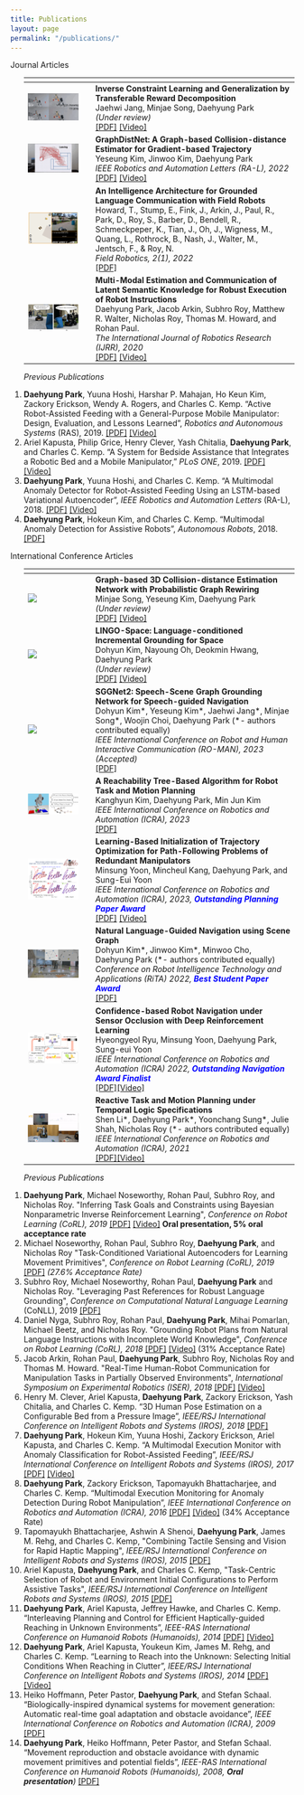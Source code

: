 ```yaml
---
title: Publications
layout: page
permalink: "/publications/"
---
```


<!--
If you want to change the style of the table, please look at the publication tag in _sass/_layout.scss.
-->

<!---------------- Publications --------------------->


<!------------------- Journal Articles --------------------->
<div class="publication">
<div class="pub-title"> Journal Articles </div>




<ol> 
<table>
<colgroup>
<col width="25%" />
<col width="75%" />
</colgroup>
<thead>
<tr>
<th colspan="2"></th>
</tr>
</thead>
<tbody>
<tr>
<td>
    <a href="/assets/research/2023_RAL_TCL_demo.gif" data-lightbox="" >
      <img style="width: 85%" src="/assets/research/2023_RAL_TCL_demo.gif">
      </a>
</td>
<td>
    <b>Inverse Constraint Learning and Generalization by Transferable Reward Decomposition</b><br>
    Jaehwi Jang, Minjae Song, Daehyung Park<br>
    <i>(Under review)</i> <br>
    <a href="https://arxiv.org/abs/2306.12357" target="_blank">[PDF]</a> <a href="https://www.youtube.com/watch?v=jpP_7XiR46c" target="_blank">[Video]</a>
</td>
</tr>
<tr>
<td>
    <a href="/assets/research/2022_RAL_Graphdistnet.gif" data-lightbox="" >
      <img style="width: 85%" src="/assets/research/2022_RAL_Graphdistnet.gif">
      </a>
</td>
<td>
    <b>GraphDistNet: A Graph-based Collision-distance Estimator for Gradient-based Trajectory</b><br>
    Yeseung Kim, Jinwoo Kim, Daehyung Park<br>
    <i>IEEE Robotics and Automation Letters (RA-L), 2022</i> <br>
    <!-- A graph neural networks (GNN) based collision distance estimator comprised of the message passing and attention mechanism for trajectory optimization. Our method shows high accuracy in complex scenes by using geometric features and calculates massive data fast by the parallelism of GPU.<br> -->
    <a href="https://drive.google.com/file/d/1JaM-k-oghrX0e7-N_Gru2O_wY-8CoRfr/view?usp=sharing" target="_blank">[PDF]</a> <a href="https://youtu.be/QIBt6AR9KmI" target="_blank">[Video]</a>
</td>
</tr>
<tr>
<td>
    <a href="/assets/research/2022_FR_IAGLC.png" data-lightbox="" >
      <img style="width: 85%" src="/assets/research/2022_FR_IAGLC.png">
      </a>
</td>
<td>
    <b>An Intelligence Architecture for Grounded Language Communication with Field Robots</b><br>
    Howard, T., Stump, E., Fink, J., Arkin, J., Paul, R., Park, D., Roy, S., Barber, D., Bendell, R., Schmeckpeper, K., Tian, J., Oh, J., Wigness, M., Quang, L., Rothrock, B., Nash, J., Walter, M., Jentsch, F., & Roy, N.<br>
    <i>Field Robotics, 2(1), 2022</i> <br>
    <a href=" http://fieldrobotics.net/Field_Robotics/Volume_2_files/Vol2_17.pdf" target="_blank">[PDF]</a><br>
</td>
</tr>
<tr>
<td>
    <a href="/assets/research/2020_IJRR_MM.jpeg" data-lightbox="" >
      <img style="width: 85%" src="/assets/research/2020_IJRR_MM.jpeg">
      </a>
</td>
<td>
    <b>Multi-Modal Estimation and Communication of Latent Semantic Knowledge for Robust Execution of Robot Instructions</b><br>
    Daehyung Park, Jacob Arkin, Subhro Roy, Matthew R. Walter, Nicholas Roy, Thomas M. Howard, and Rohan Paul.<br>
    <i>The International Journal of Robotics Research (IJRR), 2020</i> <br>
    <a href="https://journals.sagepub.com/eprint/PSW4Z5AXF4AYTSXRN7AI/full" target="_blank">[PDF]</a> <a href="https://www.youtube.com/watch?v=BfCeYsTvaOw&amp;feature=youtu.be" target="_blank">[Video]</a><br>
</td>
</tr>
</tbody>
</table>

<i>Previous Publications</i>

<div class="pub-item"><li>
<b>Daehyung Park</b>, Yuuna Hoshi, Harshar P. Mahajan, Ho Keun Kim, Zackory Erickson, Wendy A. Rogers, and Charles C. Kemp. “Active Robot-Assisted Feeding with a General-Purpose Mobile Manipulator: Design, Evaluation, and Lessons Learned”, <i>Robotics and Autonomous Systems</i> (RAS), 2019. <a href="https://www.sciencedirect.com/science/article/abs/pii/S0921889018307061" target="_blank">[PDF]</a> <a href="https://www.youtube.com/watch?v=I5gqtk6Cln8" target="_blank">[Video]</a>
</li></div>

<div class="pub-item"><li>
Ariel Kapusta, Philip Grice, Henry Clever, Yash Chitalia, <b>Daehyung Park</b>, and Charles C. Kemp. “A System for Bedside Assistance that Integrates a Robotic Bed and a Mobile Manipulator,” <i>PLoS ONE</i>, 2019. <a href="https://journals.plos.org/plosone/article?id=10.1371/journal.pone.0221854" target="_blank">[PDF]</a> <a href="https://ndownloader.figshare.com/files/18019598" target="_blank">[Video]</a>
</li></div>

<div class="pub-item"><li>
<b>Daehyung Park</b>, Yuuna Hoshi, and Charles C. Kemp. “A Multimodal Anomaly Detector for Robot-Assisted Feeding Using an LSTM-based Variational Autoencoder”, <i>IEEE Robotics and Automation Letters</i> (RA-L), 2018. <a href="http://ieeexplore.ieee.org/document/8279425/" target="_blank">[PDF]</a> <a href="https://youtu.be/ZMAGEQx5Uy8" target="_blank">[Video]</a>
</li></div>

<div class="pub-item"><li>
<b> Daehyung Park</b>, Hokeun Kim, and Charles C. Kemp. “Multimodal Anomaly Detection for Assistive Robots”, <i>Autonomous Robots</i>, 2018. <a href="https://link.springer.com/article/10.1007/s10514-018-9733-6" target="_blank">[PDF]</a>
</li></div>

</ol>

</div>

<!-- <p align="left" style="text-align:left"><span style="font-family:times new roman,serif"><font size="3"><i><br />
</i></font></span></p>
<p align="left" style="text-align:left"><a href="https://youtu.be/gLcPZQnDmkk" target="_blank"></a></p> -->


<!------------------- International Conference Articles --------------------->
<div class="publication">
<div class="pub-title"> International Conference Articles </div>



<ol>
<table>
<colgroup>
<col width="25%" />
<col width="75%" />
</colgroup>
<thead>
<tr>
<th colspan="2"></th>
</tr>
</thead>
<tbody>
<tr>
<td>
    <a href="/assets/research/2024_ICRA_gdnr.gif" data-lightbox="" >
      <img style="width: 85%" src="/assets/research/2024_ICRA_gdnr.gif">
      </a>
</td>
<td>
    <b>Graph-based 3D Collision-distance Estimation Network with Probabilistic Graph Rewiring</b><br>
    Minjae Song, Yeseung Kim, Daehyung Park<br>
    <i>(Under review)</i><br>
    <a href="" target="_blank">[PDF]</a>
    <a href="" target="_blank">[Video]</a>
</td>
</tr>
<tr>
<td>
    <a href="/assets/research/2024_LINGO-Space_demo.gif" data-lightbox="" >
      <img style="width: 85%" src="/assets/research/2024_LINGO-Space_demo.gif">
      </a>
</td>
<td>
    <b>LINGO-Space: Language-conditioned Incremental Grounding for Space</b><br>
    Dohyun Kim, Nayoung Oh, Deokmin Hwang, Daehyung Park<br>
    <i>(Under review)</i><br>
    <a href="" target="_blank">[PDF]</a>
    <a href="" target="_blank">[Video]</a>
</td>
</tr>
<tr>
<td>
    <a href="/assets/research/2023_roman_demo.gif" data-lightbox="" >
      <img style="width: 85%" src="/assets/research/2023_roman_demo.gif">
      </a>
</td>
<td>
    <b>SGGNet2: Speech-Scene Graph Grounding Network for Speech-guided Navigation</b><br>
    Dohyun Kim*, Yeseung Kim*, Jaehwi Jang*, Minjae Song*, Woojin Choi, Daehyung Park (*- authors contributed equally)<br>
    <i>IEEE International Conference on Robot and Human Interactive Communication (RO-MAN), 2023 (Accepted)</i><br>
    <a href="https://drive.google.com/file/d/1LMA34XNXyEpW6uJBIgyIq8xkbeJQ4onr/view?usp=share_link" target="_blank">[PDF]</a>
</td>
</tr>
<tr>
<td>
    <a href="/assets/research/2023_ICRA_MMMP.JPG" data-lightbox="" >
      <img style="width: 85%" src="/assets/research/2023_ICRA_MMMP.JPG">
      </a>
</td>
<td>
    <b>A Reachability Tree-Based Algorithm for Robot Task and Motion Planning</b><br>
    Kanghyun Kim, Daehyung Park, Min Jun Kim<br>
    <i>IEEE International Conference on Robotics and Automation (ICRA), 2023</i><br>
    <a href="https://arxiv.org/abs/2303.03825" target="_blank">[PDF]</a>
    <br>
</td>
</tr>
<tr>
<td>
    <a href="/assets/research/2023_ICRA_RLITG.png" data-lightbox="" >
      <img style="width: 85%" src="/assets/research/2023_ICRA_RLITG.png">
      </a>
</td>
<td>
    <b>Learning-Based Initialization of Trajectory Optimization for Path-Following Problems of Redundant Manipulators</b><br>
    Minsung Yoon, Mincheul Kang, Daehyung Park, and Sung-Eui Yoon<br>
    <i>IEEE International Conference on Robotics and Automation (ICRA), 2023, <b style="color:blue;">Outstanding Planning Paper Award</b></i><br>
    <a href="http://sgvr.kaist.ac.kr/~msyoon/papers/ICRA23_RLITG/ICRA23_RLITG_vCR.pdf" target="_blank">[PDF]</a>
    <a href="http://sgvr.kaist.ac.kr/~msyoon/papers/ICRA23_RLITG/video_6m.mp4?mute=1" target="_blank">[Video]</a>
    <br>
</td>
</tr>
<tr>
<td>
    <a href="/assets/research/2022_RiTA_Navigation.gif" data-lightbox="" >
      <img style="width: 85%" src="/assets/research/2022_RiTA_Navigation.gif">
      </a>
</td>
<td>
    <b>Natural Language-Guided Navigation using Scene Graph</b><br>
    Dohyun Kim*, Jinwoo Kim*, Minwoo Cho, Daehyung Park (*- authors contributed equally)<br>
    <i>Conference on Robot Intelligence Technology and Applications (RiTA) 2022, <b style="color:blue;">Best Student Paper Award</b></i><br>
    <!-- A natural language-guided robotic navigation framework that can effectively ground natural-language commands in large space. Our framework consists of three modules: a scene-graph generator, a grounding network, and a semantic navigation sys-tem. The scene-graph generator incrementally stores the semantic information of object instances, properties, and relationships. Then, the proposed scene graph-based grounding network (SGGNet) predicts the desired goal robustly by associating instances in a scene graph with a user command.<br> -->
    <a href="https://drive.google.com/file/d/1VNGmirCewK2aaGJvAtiUq8iXOzGnGNeY/view?usp=share_link" target="_blank">[PDF]</a> <br>
</td>
</tr>
<tr>
<td>
    <a href="/assets/research/confidence-based_navigation.png" data-lightbox="" >
      <img style="width: 85%" src="/assets/research/confidence-based_navigation.png">
      </a>
</td>
<td>
    <b>Confidence-based Robot Navigation under Sensor Occlusion with Deep Reinforcement Learning</b><br>
    Hyeongyeol Ryu, Minsung Yoon, Daehyung Park, Sung-eui Yoon<br>
    <i>IEEE International Conference on Robotics and Automation (ICRA) 2022, <b style="color:blue;">Outstanding Navigation Award Finalist</b></i><br>
    <!-- A confidence-based navigation method that encourages the robot to explore the uncertain region around the robot maximizing its local confidence. To effectively extract features from the variable size of sensor occlusions, we adopt a point-cloud based representation network. Our method returns a resilient navigation policy via deep reinforcement learning, autonomously avoiding collisions under sensor occlusions while reaching a goal.<br> -->
    <a href="http://sglab.kaist.ac.kr/CBN-DRL/paper.pdf" target="_blank">[PDF]</a><a href="http://sglab.kaist.ac.kr/CBN-DRL/" target="_blank">[Video]</a> <br>
</td>
</tr>
<tr>
<td>
    <a href="/assets/research/2021_RAL_LTL_BT.gif" data-lightbox="" >
      <img style="width: 85%" src="/assets/research/2021_RAL_LTL_BT.gif">
      </a>
</td>
<td>
    <b>Reactive Task and Motion Planning under Temporal Logic Specifications</b><br>
    Shen Li*, Daehyung Park*, Yoonchang Sung*, Julie Shah, Nicholas Roy  (*- authors contributed equally)<br>
    <i>IEEE International Conference on Robotics and Automation (ICRA), 2021</i><br>
    <!-- A task-and-motion planning (TAMP) algorithm robust against a human operator’s cooperative or adversarial interventions.  We introduce a dynamically reconfigurable planning methodology with behavior tree-based control strategies toward reactive TAMP, which takes the advantage of previous plans and incremental graph search during temporal logic-based reactive synthesis. Our algorithm also shows efficient recovery functionalities that minimize the number of replanning steps.<br> -->
    <a href="https://drive.google.com/file/d/1cxN0KfKHJLfFXi0iLjhNREyjkqn46viG/view?usp=sharing" target="_blank">[PDF]</a><a href="https://www.youtube.com/watch?v=lPpMVfBzZH0&t=4s" target="_blank">[Video]</a> <br>
</td>
</tr>
</tbody>
</table>

<i>Previous Publications</i>

<div class="pub-item"><li>
<b>Daehyung Park</b>, Michael Noseworthy, Rohan Paul, Subhro Roy, and Nicholas Roy. "Inferring Task Goals and Constraints using Bayesian Nonparametric Inverse Reinforcement Learning", <i>Conference on Robot Learning (CoRL), 2019 </i> <a href="https://drive.google.com/open?id=1bswpgVJDXp_9vh55_Gz1cAbylhhjQqhS" target="_blank">[PDF]</a> <a href="https://youtu.be/HgaqH4PWcTI" target="_blank">[Video]</a> <b>Oral presentation, 5% oral acceptance rate</b>
</li></div>

<div class="pub-item"><li>
Michael Noseworthy, Rohan Paul, Subhro Roy, <b>Daehyung Park</b>, and Nicholas Roy "Task-Conditioned Variational Autoencoders for Learning Movement Primitives", <i>Conference on Robot Learning (CoRL), 2019 </i> <a href="https://drive.google.com/open?id=1HckF-IYaj3zbe2CTSL30VKuHluAtsBBl" target="_blank">[PDF]</a> <i>(27.6% Acceptance Rate)</i>
</li></div>

<div class="pub-item"><li>
Subhro Roy, Michael Noseworthy, Rohan Paul, <b>Daehyung Park</b> and Nicholas Roy. "Leveraging Past References for Robust Language Grounding", <i>Conference on Computational Natural Language Learning</i> (CoNLL), 2019 <a href="https://www.aclweb.org/anthology/K19-1040/" target="_blank">[PDF]</a>
</li></div>

<div class="pub-item"><li>
Daniel Nyga, Subhro Roy, Rohan Paul, <b>Daehyung Park</b>, Mihai Pomarlan, Michael Beetz, and Nicholas Roy. "Grounding Robot Plans from Natural Language Instructions with Incomplete World Knowledge", <i>Conference on Robot Learning (CoRL), 2018</i> <a href="http://proceedings.mlr.press/v87/nyga18a/nyga18a.pdf" target="_blank">[PDF]</a> <a href="https://youtu.be/uWv-l7XMoB8" target="_blank">[Video]</a> (31% Acceptance Rate)
</li></div>

<div class="pub-item"><li>
Jacob Arkin, Rohan Paul, <b>Daehyung Park</b>, Subhro Roy, Nicholas Roy and Thomas M. Howard. "Real-Time Human-Robot Communication for Manipulation Tasks in Partially Observed Environments", <i>International Symposium on Experimental Robotics (ISER), 2018</i> <a href="https://link.springer.com/chapter/10.1007/978-3-030-33950-0_39" target="_blank">[PDF]</a> <a href="https://youtu.be/JTVJkJavU6g" target="_blank">[Video]</a>
</li></div>

<div class="pub-item"><li>
Henry M. Clever, Ariel Kapusta, <b>Daehyung Park</b>, Zackory Erickson, Yash Chitalia, and Charles C. Kemp. “3D Human Pose Estimation on a Configurable Bed from a Pressure Image”, <i>IEEE/RSJ International Conference on Intelligent Robots and Systems (IROS), 2018</i> <a href="https://arxiv.org/abs/1804.07873" target="_blank">[PDF]</a>
</li></div>

<div class="pub-item"><li>
<b>Daehyung Park</b>, Hokeun Kim, Yuuna Hoshi, Zackory Erickson, Ariel Kapusta, and Charles C. Kemp. “A Multimodal Execution Monitor with Anomaly Classification for Robot-Assisted Feeding”, <i>IEEE/RSJ International Conference on Intelligent Robots and Systems (IROS), 2017</i> <a href="https://ieeexplore.ieee.org/abstract/document/8206437" target="_blank">[PDF]</a> <a href="https://youtu.be/KQlVSz3URnA" target="_blank">[Video]</a>
</li></div>

<div class="pub-item"><li>
<b> Daehyung Park</b>, Zackory Erickson, Tapomayukh Bhattacharjee, and Charles C. Kemp. “Multimodal Execution Monitoring for Anomaly Detection During Robot Manipulation”, <i>IEEE International Conference on Robotics and Automation (ICRA), 2016</i> <a href="https://ieeexplore.ieee.org/document/7487160" target="_blank">[PDF]</a> <a href="https://youtu.be/gLcPZQnDmkk" target="_blank">[Video]</a> (34% Acceptance Rate)
</li></div>

<div class="pub-item"><li>
Tapomayukh Bhattacharjee, Ashwin A Shenoi, <b>Daehyung Park</b>, James M. Rehg, and Charles C. Kemp, "Combining Tactile Sensing and Vision for Rapid Haptic Mapping", <i>IEEE/RSJ International Conference on Intelligent Robots and Systems (IROS), 2015</i> <a href="https://ieeexplore.ieee.org/document/7353522" target="_blank">[PDF]</a>
</li></div>

<div class="pub-item"><li>
Ariel Kapusta, <b>Daehyung Park</b>, and Charles C. Kemp, "Task-Centric Selection of Robot and Environment Initial Configurations to Perform Assistive Tasks", <i>IEEE/RSJ International Conference on Intelligent Robots and Systems (IROS), 2015</i> <a href="https://ieeexplore.ieee.org/document/7353563" target="_blank">[PDF]</a>
</li></div>

<div class="pub-item"><li>
<b>Daehyung Park</b>, Ariel Kapusta, Jeffrey Hawke, and Charles C. Kemp. “Interleaving Planning and Control for Efficient Haptically-guided Reaching in Unknown Environments”, <i>IEEE-RAS International Conference on Humanoid Robots (Humanoids), 2014</i> <a href="https://ieeexplore.ieee.org/document/7041456" target="_blank">[PDF]</a> <a href="https://youtu.be/WHHv3womkYs" target="_blank">[Video]</a>
</li></div>

<div class="pub-item"><li>
<b>Daehyung Park</b>, Ariel Kapusta, Youkeun Kim, James M. Rehg, and Charles C. Kemp. “Learning to Reach into the Unknown: Selecting Initial Conditions When Reaching in Clutter”, <i>IEEE/RSJ International Conference on Intelligent Robots and Systems (IROS), 2014</i> <a href="https://ieeexplore.ieee.org/document/6942625" target="_blank">[PDF]</a> <a href="https://youtu.be/Gjy-MDEbZUU" target="_blank">[Video]</a>
</li></div>

<div class="pub-item"><li>
Heiko Hoffmann, Peter Pastor, <b>Daehyung Park</b>, and Stefan Schaal. “Biologically-inspired dynamical systems for movement generation: Automatic real-time goal adaptation and obstacle avoidance”, <i>IEEE International Conference on Robotics and Automation (ICRA), 2009</i> <a href="https://ieeexplore.ieee.org/document/5152423">[PDF]</a>
</li></div>

<div class="pub-item"><li>
<b> Daehyung Park</b>, Heiko Hoffmann, Peter Pastor, and Stefan Schaal. “Movement reproduction and obstacle avoidance with dynamic movement primitives and potential fields”, <i>IEEE-RAS International Conference on Humanoid Robots (Humanoids), 2008, <b>Oral presentation</b>)</i> <a href="https://ieeexplore.ieee.org/document/4755937">[PDF]</a>
</li></div>

</ol>

</div>


<!------------------- Workshop papers, Abstracts, and Posters --------------------->
<!-- 
<div class="publication">
<div class="pub-title"> Workshop papers, Abstracts, and Posters </div>

<ol>

<div class="pub-item"><li>
<b>Daehyung Park</b>, Michael Noseworthy, Rohan Paul, Subhro Roy, and Nicholas Roy, "Joint Goal and Constraint Inference using Bayesian Nonparametric Inverse Reinforcement Learning," <i>The 4th Multidisciplinary Conference on Reinforcement Learning and Decision Making</i>, 2019
</li></div>

<div class="pub-item"><li>
<b>Daehyung Park</b>, Yuuna Hoshi, Harshal P. Mahajan, Wendy Rogers, and Charles C. Kemp, "Active Feeding System using a General-purpose Manipulator," <i>International Symposium on Medical Robotics (ISMR)</i>, 2018 <a href="https://arxiv.org/abs/1904.03568#:~:text=The%20meal%2Dassistance%20system%20uses,head%20movement%20by%20the%20user." target="_blank">[PDF]</a>
</li></div>

<div class="pub-item"><li>
<b>Daehyung Park</b> and Charles C. Kemp, "Multimodal Execution Monitoring for Robot-Assisted Feeding,"<i>TechSAge State of the Science Conference</i>, 2017
</li></div>

<div class="pub-item"><li>
Ariel Kapusta, Yash Chitalia, <b>Daehyung Park</b>, and Charles C. Kemp. "Collaboration Between a Robotic Bed and a Mobile Manipulator May Improve Physical Assistance for People with Disabilities," <i>IEEE ROMAN workshop on </i><i><a href="http://www.cogrobotics.unina.it">Behavior, Adaptation and Learning for Assistive Robotics"</a> (BAILAR)</i>, 2016 <a href="http://pwp.gatech.edu/hrl/wp-content/uploads/sites/231/2016/07/collaboration-robotic-bed.pdf">[PDF]</a>
</li></div>

<div class="pub-item"><li>
<b>Daehyung Park</b>, Youkeun Kim, Zackory Erickson, and Charles C. Kemp. “Towards Assistive Feeding with a General-Purpose Mobile Manipulator”, <i>ICRA workshop on</i> <i>Human-Robot Interfaces for Enhanced Physical Interactions</i>, 2016 <a href="https://arxiv.org/abs/1605.07996" target="_blank">[PDF]</a>
</li></div>

<div class="pub-item"><li>
T. Bhattacharjee*, P. M. Grice*, A. Kapusta*, M. D. Killpack*, <b>D. Park</b>*, and C. C. Kemp. “A Robotic System for Reaching in Dense Clutter that Integrates Model Predictive Control, Learning, Haptic Mapping, and Planning”, <i>IROS workshop on Robots In Clutter</i>, 2014 (*- <b>authors contributed equally</b>) <a href="https://smartech.gatech.edu/handle/1853/53336" target="_blank">[PDF]</a> <a href="https://youtu.be/NhZBGYrMRPw" target="_blank">[Video]</a>
</li></div>

<div class="pub-item"><li>
<b>Daehyung Park</b>, Heiko Hoffmann, and Stefan Schaal. “Combining dynamic movement primitives and potential fields for online obstacle avoidance”, <i>Adaptive Motion of Animals and Machines (AMAM08), 2008</i> <a href="http://heikohoffmann.de/documents/daedmp.pdf">[PDF]</a>
</li></div>

</ol>

</div> -->

<!------------------- Patents --------------------->
<!-- <div class="publication">
<div class="pub-title"> Patents </div>

<ol> 

<div class="pub-item"><li>
<b>D. Park</b>, K. Lee, C. An, and Y. Hong. “Teaching and playback method based on control of redundancy resolution for robot and computer-readable medium controlling the same.” US Patent 12 923 650, Apr. 21, 2011. <a href="https://scienceon.kisti.re.kr/srch/selectPORSrchPatent.do?cn=USP2013108560122&dbt=USPA" target="_blank">[PDF]</a>
</li></div>

<div class="pub-item"><li>
K. Lee, Y. Hong, C. An, and <b>D. Park</b>. “Motor control apparatus and motor control method thereof.” US Patent 13 009 961, Jan. 20, 2011. <a href="https://scienceon.kisti.re.kr/srch/selectPORSrchPatent.do?cn=USP2008087408315">[PDF]</a>
</li></div>

<div class="pub-item"><li>
K. Lee, Y. Hong, C. An, and D. Park. “모터 제어장치 및 모터 제어 방법(MOTOR CONTROL APPARATUS AND CONTROL METHOD THE SAME),” KR Patent App. 1,020,100,006,682, Aug. 2, 2011
</li></div>

<div class="pub-item"><li>
D. Park, K. Lee, C. An, and Y. Hong. “여유자유도 제어를 이용한 로봇의 교시 및 재현 방법 (TEACHING AND PLAYBACK METHOD USING REDUNDANCY RESOLUTION CONTROL FOR MANIPULATOR),” KR Patent App. 1,020,090,099,003, Apr. 22, 2011
</li></div>

</ol>

</div>  -->
